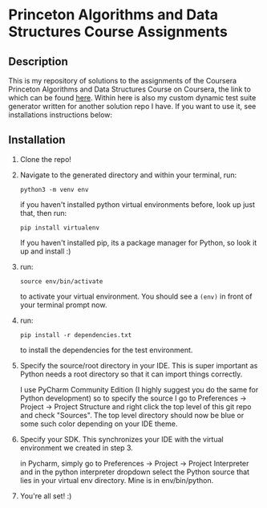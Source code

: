 Princeton Algorithms and Data Structures Course Assignments 
==================================================================
Description
-----------
This is my repository of solutions to the assignments of the Coursera 
Princeton Algorithms and Data Structures Course on Coursera, the link to which
can be found [here](https://www.coursera.org/learn/algorithms-part1).
Within here is also my custom dynamic test suite generator written for another 
solution repo I have. If you want to use it, see installations instructions below:


Installation
------------
1. Clone the repo!

2. Navigate to the generated directory and within your terminal, run:

    `python3 -m venv env`
    
    if you haven't installed python virtual environments before, look up just that, then run:
    
    `pip install virtualenv`
    
    If you haven't installed pip, its a package manager for Python, so look it up and install :)
3. run:

    `source env/bin/activate`
    
    to activate your virtual environment. You should see a `(env)` in front of your terminal
    prompt now.
    
4. run:
    
    `pip install -r dependencies.txt`
    
    to install the dependencies for the test environment. 
    
5. Specify the source/root directory in your IDE. This is super important as Python needs a
    root directory so that it can import things correctly. 
    
    I use PyCharm Community Edition (I highly suggest you do the
    same for Python development) so to specify the source I go to Preferences -> Project -> 
    Project Structure and right click the top level of this git repo and check "Sources". The
    top level directory should now be blue or some such color depending on your IDE theme. 
    
6. Specify your SDK. This synchronizes your IDE with the virtual environment we created in step 3.
    
    in Pycharm, simply go to Preferences -> Project -> Project Interpreter and in the python interpreter
    dropdown select the Python source that lies in your virtual env directory. Mine is in 
    env/bin/python.
    
5. You're all set! :)